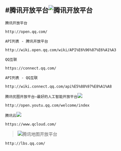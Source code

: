 #腾讯开放平台![腾讯开放平台](http://mat1.gtimg.com/www/images/qq2012/qqlogo_1x.png)
--------------


`腾讯开放平台`
	
	http://open.qq.com/
	
`API列表 - 腾讯开放平台`
	
	http://wiki.open.qq.com/wiki/API%E6%96%87%E6%A1%A3
	
`QQ互联`
	
	https://connect.qq.com/	
	
`API列表 - QQ互联`
	
	http://wiki.connect.qq.com/api%E5%88%97%E8%A1%A8
	
`腾讯优图开放平台—最好的人工智能开放平台`![](http://open.youtu.qq.com/content/img/navibar_logo_1170.png)
	
	http://open.youtu.qq.com/welcome/index
	
`腾讯云`![](https://ss1.baidu.com/6ONXsjip0QIZ8tyhnq/it/u=1728860989,3885986767&fm=58&s=C9C7D61280B0F9920C6824C6000030B2)
	
	https://www.qcloud.com/	
	
> ![腾讯地图开放平台](http://lbs.qq.com/web/img/logo.png "腾讯地图开放平台")

	http://lbs.qq.com/
